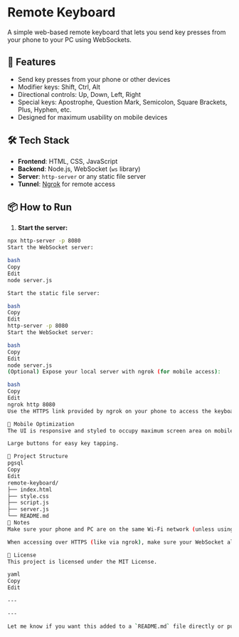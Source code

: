 # Remote Keyboard

A simple web-based remote keyboard that lets you send key presses from your phone to your PC using WebSockets.

## 🚀 Features

- Send key presses from your phone or other devices
- Modifier keys: Shift, Ctrl, Alt
- Directional controls: Up, Down, Left, Right
- Special keys: Apostrophe, Question Mark, Semicolon, Square Brackets, Plus, Hyphen, etc.
- Designed for maximum usability on mobile devices

## 🛠️ Tech Stack

- **Frontend**: HTML, CSS, JavaScript
- **Backend**: Node.js, WebSocket (`ws` library)
- **Server**: `http-server` or any static file server
- **Tunnel**: [Ngrok](https://ngrok.com/) for remote access

## 📦 How to Run

1. **Start the server:**

```bash
npx http-server -p 8080
Start the WebSocket server:

bash
Copy
Edit
node server.js

Start the static file server:

bash
Copy
Edit
http-server -p 8080
Start the WebSocket server:

bash
Copy
Edit
node server.js
(Optional) Expose your local server with ngrok (for mobile access):

bash
Copy
Edit
ngrok http 8080
Use the HTTPS link provided by ngrok on your phone to access the keyboard interface.

📱 Mobile Optimization
The UI is responsive and styled to occupy maximum screen area on mobile.

Large buttons for easy key tapping.

📂 Project Structure
pgsql
Copy
Edit
remote-keyboard/
├── index.html
├── style.css
├── script.js
├── server.js
└── README.md
🧠 Notes
Make sure your phone and PC are on the same Wi-Fi network (unless using ngrok).

When accessing over HTTPS (like via ngrok), make sure your WebSocket also uses wss://.

📃 License
This project is licensed under the MIT License.

yaml
Copy
Edit

---

---

Let me know if you want this added to a `README.md` file directly or published to a GitHub repo.
